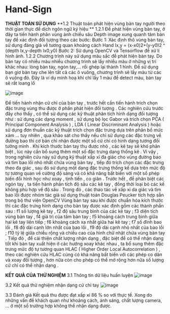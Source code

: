 # Hand-Sign

**THUẬT TOÁN SỬ DỤNG**
**1.2 Thuật toán phát hiện vùng bàn tay người theo thời gian thực để dịch ngôn ngữ ký hiệu **
1.2.1 Để phát hiện vùng bàn tay, ở đây ta tiến hành phân vùng ảnh chiều sâu Depth image xung quanh tâm bàn tay để xác định đối tượng theo các bước: 
Bước 1: Xác định thô vùng bàn tay, sử dụng đáng giá về tương quan khoảng cách
	Hand Ix,y = (x-x0)2+(y-y0)2 ^ (depth Ix,y-depth Ix0,y0)
Bước 2: Sử dụng OpenCV và Tensorflow để xử lí hình ảnh.
1.2.2 Chương trình này sử dụng màu sắc để phát hiện bàn tay. Do bàn tay có nhiều màu nhiều chương trình sẽ lấy nhiều màu ở những vị trí khác nhau: lòng bàn tay, ngón tay,… rồi ghép lại thành 1 hình. Để sử dụng bạn giơ bàn tay che lên tất cả các ô vuông, chương trình sẽ lấy màu từ các ô vuông đó.
Đây là ví dụ minh hoạ khi chỉ lấy 1 màu để detect màu, bàn tay sẽ rất loang lổ

![image](https://github.com/thanthienhai/Hand-Sign/assets/50171638/6f4dee84-9de2-4f99-b8ba-858b6ba0345f)

Để tiến hành nhận cử chỉ của bàn tay , trước hết cần tiến hành trích chọn đặc trưng vùng thu được ở phần phát hiện đối tượng . Các nghiên cứu trước đây cho thấy , có thể sử dụng các kỹ thuật phân tích hình dạng đối tượng như : sử dụng các dạng moment  , sử dụng bộ lọc Gabor và trích chọn PCA ( Principal Component Analysis ) , LDA ( Linear Discriminant Analysis ) hoặc sử dụng đơn thuần các kỹ thuật trích chọn đặc trưng dựa trên phân bổ mức xám  ... tuy nhiên , qua khảo sát cho thấy nếu chỉ sử dụng các đặc trưng về đường bao thì cơ bản chỉ nhận được một số cử chỉ có hình dạng tương đối tường minh . Khi kích thước bàn tay thu được nhỏ , các kẽ tay sẽ khó phân biệt , lúc này cần bổ sung thêm một số đặc trưng dạng thống kê . Vì vậy , trong nghiên cứu này sử dụng kỹ thuật xấp xỉ đa giác cho vùng đường bao và tìm bao lồi nhỏ nhất chứa vùng bàn tay , tiếp đó trích chọn các đặc trưng theo đa giác , sau đó sử dụng một dạng đặc trưng thống kế dựa trên mức độ tự tương quan về cường độ sáng và có khả năng bất biến với một số phép biến đổi hình học như xoay , tịnh tiến , co giãn . Trước hết , để phân biệt các ngón tay , ta tiến hành phân tích độ sâu các kẽ tay , đồng thời loại bỏ các kế không phù hợp về độ sâu  . Trong đó , các thao tác về xấp xỉ da giác và tìm bao lồi được nhóm tác giả sử dụng thuật toán Douglas Peucker tích hợp sẵn trong bộ thư viện OpenCV
Vùng bàn tay sau khi được chuẩn hóa kích thước thì các đặc trưng hình dạng cho bàn tay được xác định gồm các thành phần sau : f1 số lượng kẽ tay , f2 độ sâu trung bình của các kẽ tay ; f3 diện tích vùng bàn tay , f4 giá trị của tâm bàn tay ; f5 khoảng cách trung bình giữa hai kẽ tay liên tiếp ; f6 khoảng cách xa nhất giữa hai kẽ tay ; f7 số đỉnh bao lồi , f8 độ dài cạnh lớn nhất của bao lồi , f9 độ dài cạnh nhỏ nhất của bao lồi ; f10 tỷ lệ giữa chiều rộng và chiều cao của hình chữ nhật chứa vùng bàn tay . Tiếp đó , để cải thiện chất lượng nhận dạng , đặc biệt để có thể nhận dạng tốt khi bàn tay xuất hiện ở các hướng xoay khác nhau , ta bổ sung thêm đặc trưng mức độ tự tương quan HLAC ( Higher Order Local Autocorrelation ) , theo các nghiên cứu HLAC cũng có khả năng bất biến với các phép co dãn và xoay đối tượng , hơn nữa còn cho phép có thể mở rộng hơn nữa số lượng cử chỉ có thể nhận dạng .

**KẾT QUẢ CỦA THỬ NGHIỆM**
3.1 Thông tin dữ liệu huấn luyện 
![image](https://github.com/thanthienhai/Hand-Sign/assets/50171638/f0ac470d-0c0d-4f6b-9e7f-8bf67ec8cecf)

3.2 Kết quả thử nghiệm nhận dạng cử chỉ tay 
![image](https://github.com/thanthienhai/Hand-Sign/assets/50171638/e3140557-c924-4200-a7a0-ed4f7dbb25e3)

3.3 Đánh giá 
Kết quả thu được đạt xấp xỉ 86 % so với thực tế. Xong do những vấn đề khách quan như khoảng cách, ánh sáng, chất lượng camera, … ở một số trường hợp không thể nhận dạng được. 
